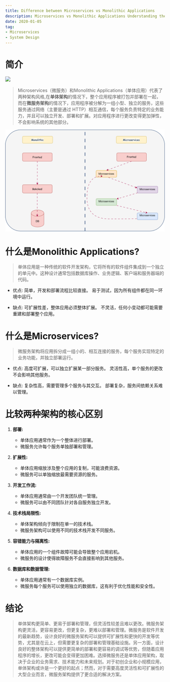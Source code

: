 ```yaml
---
title: Difference between Microservices vs Monolithic Applications
description: Microservices vs Monolithic Applications Understanding the Core Differences
date: 2020-01-05
tag:
- Microservices
- System Design
---
```


# 简介

![](https://img.shields.io/badge/Monolithic-Microservices-red)



> Microservices（微服务）和Monolithic Applications（单体应用）代表了两种架构风格,在**单体架构**的情况下，整个应用程序被打包并部署在一起，而在**微服务架构**的情况下，应用程序被分解为一组小型、独立的服务，这些服务通过网络（主要是通过 HTTP）相互通信，每个服务负责特定的业务能力，并且可以独立开发、部署和扩展。对应用程序进行更改变得更加弹性，不会影响系统的其他部分。

![](/images/单体和微服务的区别.drawio.svg)

# 什么是Monolithic Applications?

> 单体应用是一种传统的软件开发架构，它将所有的软件组件集成到一个独立的单元中。这种设计通常包括数据库操作、业务逻辑、客户端和服务器端的代码。

- 优点: 
  简单，开发和部署流程比较直接。
  易于测试，因为所有组件都在同一环境中运行。

- 缺点: 
  可扩展性差，整体应用必须整体扩展。
  不灵活，任何小变动都可能需要重建和部署整个应用。

# 什么是Microservices?

> 微服务架构将应用拆分成一组小的、相互连接的服务，每个服务实现特定的业务功能，并独立部署运行。

- 优点:
  高度可扩展，可以独立扩展某一部分服务。
  灵活性高，单个服务的更改不会影响其他服务。

- 缺点:
  复杂性高，需要管理多个服务与其交互。
  部署复杂，服务间依赖关系难以管理。

# 比较两种架构的核心区别

1. **部署:** 
   - 单体应用通常作为一个整体进行部署。
   - 微服务允许每个服务单独部署和管理。

2. **扩展性:**
   - 单体应用缩放涉及整个应用的复制，可能浪费资源。
   - 微服务可以单独缩放最需要资源的服务。

3. **开发工作流:**
   - 单体应用通常由一个开发团队统一管理。
   - 微服务可以由不同团队针对各自服务独立开发。

4. **技术栈局限性:**
   - 单体架构倾向于限制在单一的技术栈。
   - 微服务架构可以使用不同的技术栈开发不同服务。

5. **容错能力与隔离性:**
   - 单体应用的一个组件故障可能会导致整个应用宕机。
   - 微服务的设计使得故障服务不会直接影响到其他服务。

6. **数据库和数据管理:**
   - 单体应用通常有一个数据库实例。
   - 微服务每个服务可以使用独立的数据库，这有利于优化性能和安全性。

# 结论

> 单体架构更简单、更易于部署和管理，但灵活性较差且难以更改。微服务架构更灵活，更容易更改，但更复杂，更难以部署和管理。微服务是软件开发的最新趋势，设计良好的微服务架构可以提供可扩展性和更快的开发等优势，尤其是在云上，但需要更复杂的部署和管理基础设施。另一方面，设计良好的整体架构可以提供更简单的部署和更容易的调试等优势，但随着应用程序的增长，更改可能会变得更加困难。选择微服务还是单体应用架构，取决于企业的业务需求、技术能力和未来规划。对于初创企业和小规模应用，单体架构或许是一个更好的起点；然而，对于需要高度灵活性和可扩展性的大型企业而言，微服务架构提供了更合适的解决方案。